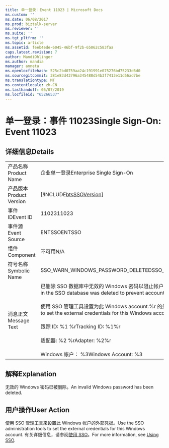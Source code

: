 ```yaml
---
title: 单一登录：Event 11023 | Microsoft Docs
ms.custom: ''
ms.date: 06/08/2017
ms.prod: biztalk-server
ms.reviewer: ''
ms.suite: ''
ms.tgt_pltfrm: ''
ms.topic: article
ms.assetid: feeb4ede-6045-46bf-9f2b-65062c583faa
caps.latest.revision: 7
author: MandiOhlinger
ms.author: mandia
manager: anneta
ms.openlocfilehash: 525c2bd0759aa24c191991e075276bd75233d6d0
ms.sourcegitcommit: 381e83d43796a345488d54b3f7413e11d56ad7be
ms.translationtype: MT
ms.contentlocale: zh-CN
ms.lasthandoff: 05/07/2019
ms.locfileid: "65266537"
---
```

# <a name="single-sign-on-event-11023"></a><span data-ttu-id="95423-102">单一登录：事件 11023</span><span class="sxs-lookup"><span data-stu-id="95423-102">Single Sign-On: Event 11023</span></span>
## <a name="details"></a><span data-ttu-id="95423-103">详细信息</span><span class="sxs-lookup"><span data-stu-id="95423-103">Details</span></span>  
  
|                 |                                                                                                                                                                                                                                                                                            |
|-----------------|--------------------------------------------------------------------------------------------------------------------------------------------------------------------------------------------------------------------------------------------------------------------------------------------|
|  <span data-ttu-id="95423-104">产品名称</span><span class="sxs-lookup"><span data-stu-id="95423-104">Product Name</span></span>   |                                                                                                                                 <span data-ttu-id="95423-105">企业单一登录</span><span class="sxs-lookup"><span data-stu-id="95423-105">Enterprise Single Sign-On</span></span>                                                                                                                                  |
| <span data-ttu-id="95423-106">产品版本</span><span class="sxs-lookup"><span data-stu-id="95423-106">Product Version</span></span> |                                                                                                                 [!INCLUDE[btsSSOVersion](../includes/btsssoversion-md.md)]                                                                                                                 |
|    <span data-ttu-id="95423-107">事件 ID</span><span class="sxs-lookup"><span data-stu-id="95423-107">Event ID</span></span>     |                                                                                                                                           <span data-ttu-id="95423-108">11023</span><span class="sxs-lookup"><span data-stu-id="95423-108">11023</span></span>                                                                                                                                            |
|  <span data-ttu-id="95423-109">事件源</span><span class="sxs-lookup"><span data-stu-id="95423-109">Event Source</span></span>   |                                                                                                                                           <span data-ttu-id="95423-110">ENTSSO</span><span class="sxs-lookup"><span data-stu-id="95423-110">ENTSSO</span></span>                                                                                                                                           |
|    <span data-ttu-id="95423-111">组件</span><span class="sxs-lookup"><span data-stu-id="95423-111">Component</span></span>    |                                                                                                                                            <span data-ttu-id="95423-112">不可用</span><span class="sxs-lookup"><span data-stu-id="95423-112">N/A</span></span>                                                                                                                                             |
|  <span data-ttu-id="95423-113">符号名称</span><span class="sxs-lookup"><span data-stu-id="95423-113">Symbolic Name</span></span>  |                                                                                                                             <span data-ttu-id="95423-114">SSO_WARN_WINDOWS_PASSWORD_DELETED</span><span class="sxs-lookup"><span data-stu-id="95423-114">SSO_WARN_WINDOWS_PASSWORD_DELETED</span></span>                                                                                                                              |
|  <span data-ttu-id="95423-115">消息正文</span><span class="sxs-lookup"><span data-stu-id="95423-115">Message Text</span></span>   | <span data-ttu-id="95423-116">已删除 SSO 数据库中无效的 Windows 密码以阻止帐户 lockout.%r</span><span class="sxs-lookup"><span data-stu-id="95423-116">An invalid Windows password in the SSO database was deleted to prevent account lockout.%r</span></span><br /><br /> <span data-ttu-id="95423-117">使用 SSO 管理工具设置为此 Windows account.%r 的外部凭据</span><span class="sxs-lookup"><span data-stu-id="95423-117">Use the SSO administration tools to set the external credentials for this Windows account.%r</span></span><br /><br /> <span data-ttu-id="95423-118">跟踪 ID: %1 %r</span><span class="sxs-lookup"><span data-stu-id="95423-118">Tracking ID: %1%r</span></span><br /><br /> <span data-ttu-id="95423-119">适配器: %2 %r</span><span class="sxs-lookup"><span data-stu-id="95423-119">Adapter: %2%r</span></span><br /><br /> <span data-ttu-id="95423-120">Windows 帐户： %3</span><span class="sxs-lookup"><span data-stu-id="95423-120">Windows Account: %3</span></span> |
  
## <a name="explanation"></a><span data-ttu-id="95423-121">解释</span><span class="sxs-lookup"><span data-stu-id="95423-121">Explanation</span></span>  
 <span data-ttu-id="95423-122">无效的 Windows 密码已被删除。</span><span class="sxs-lookup"><span data-stu-id="95423-122">An invalid Windows password has been deleted.</span></span>  
  
## <a name="user-action"></a><span data-ttu-id="95423-123">用户操作</span><span class="sxs-lookup"><span data-stu-id="95423-123">User Action</span></span>  
 <span data-ttu-id="95423-124">使用 SSO 管理工具来设置此 Windows 帐户的外部凭据。</span><span class="sxs-lookup"><span data-stu-id="95423-124">Use the SSO administration tools to set the external credentials for this Windows account.</span></span> <span data-ttu-id="95423-125">有关详细信息，请参阅[使用 SSO](../core/using-sso.md)。</span><span class="sxs-lookup"><span data-stu-id="95423-125">For more information, see [Using SSO](../core/using-sso.md).</span></span>